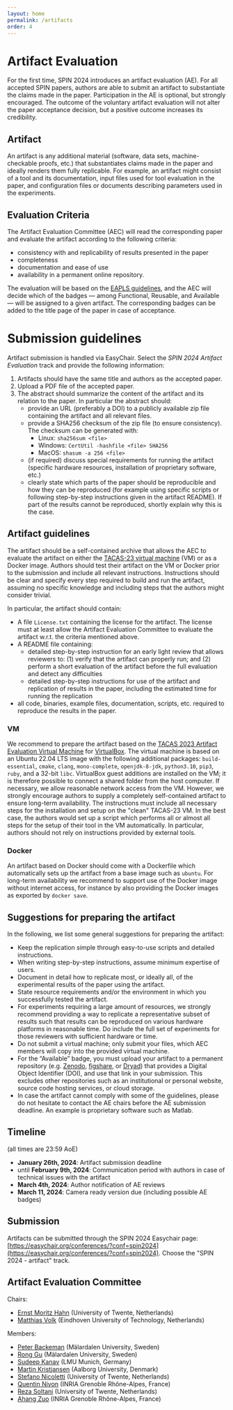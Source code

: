 ```yaml
---
layout: home
permalink: /artifacts
order: 4
---
```

# Artifact Evaluation

For the first time, SPIN 2024 introduces an artifact evaluation (AE).
For all accepted SPIN papers, authors are able to submit an artifact to substantiate the claims made in the paper.
Participation in the AE is optional, but strongly encouraged.
The outcome of the voluntary artifact evaluation will not alter the paper acceptance decision, but a positive outcome increases its credibility.


## Artifact
An artifact is any additional material (software, data sets, machine-checkable proofs, etc.) that substantiates claims made in the paper and ideally renders them fully replicable.
For example, an artifact might consist of a tool and its documentation, input files used for tool evaluation in the paper, and configuration files or documents describing parameters used in the experiments.

## Evaluation Criteria
The Artifact Evaluation Committee (AEC) will read the corresponding paper and evaluate the artifact according to the following criteria:

- consistency with and replicability of results presented in the paper
- completeness
- documentation and ease of use
- availability in a permanent online repository.

The evaluation will be based on the [EAPLS guidelines](https://eapls.org/pages/artifact_badges/), and the AEC will decide which of the badges — among Functional, Reusable, and Available — will be assigned to a given artifact.
The corresponding badges can be added to the title page of the paper in case of acceptance.


# Submission guidelines
Artifact submission is handled via EasyChair.
Select the *SPIN 2024 Artifact Evaluation* track and provide the following information:
1. Artifacts should have the same title and authors as the accepted paper.
2. Upload a PDF file of the accepted paper.
3. The abstract should summarize the content of the artifact and its relation to the paper.
   In particular the abstract should:
    - provide an URL (preferably a DOI) to a publicly available zip file containing the artifact and all relevant files.
    - provide a SHA256 checksum of the zip file (to ensure consistency).
      The checksum can be generated with:
        - Linux: `sha256sum <file>`
        - Windows: `CertUtil -hashfile <file> SHA256`
        - MacOS: `shasum -a 256 <file>`
    - (if required) discuss special requirements for running the artifact (specific hardware resources, installation of proprietary software, etc.)
    - clearly state which parts of the paper should be reproducible and how they can be reproduced (for example using specific scripts or following step-by-step instructions given in the artifact README). If part of the results cannot be reproduced, shortly explain why this is the case.

## Artifact guidelines
The artifact should be a self-contained archive that allows the AEC to evaluate the artifact on either the [TACAS-23 virtual machine](https://doi.org/10.5281/zenodo.7113223) (VM) or as a Docker image.
Authors should test their artifact on the VM or Docker prior to the submission and include all relevant instructions.
Instructions should be clear and specify every step required to build and run the artifact, assuming no specific knowledge and including steps that the authors might consider trivial.

In particular, the artifact should contain:
- A file `License.txt` containing the license for the artifact. The license must at least allow the Artifact Evaluation Committee to evaluate the artifact w.r.t. the criteria mentioned above.
- A README file containing:
  - detailed step-by-step instruction for an early light review that allows reviewers to: (1) verify that the artifact can properly run; and (2) perform a short evaluation of the artifact before the full evaluation and detect any difficulties
  - detailed step-by-step instructions for use of the artifact and replication of results in the paper, including the estimated time for running the replication
- all code, binaries, example files, documentation, scripts, etc. required to reproduce the results in the paper.

### VM
We recommend to prepare the artifact based on the [TACAS 2023 Artifact Evaluation Virtual Machine](https://doi.org/10.5281/zenodo.7113223) for [VirtualBox](https://www.virtualbox.org).
The virtual machine is based on an Ubuntu 22.04 LTS image with the following additional packages: `build-essential`, `cmake`, `clang`, `mono-complete`, `openjdk-8-jdk`, `python3.10`, `pip3`, `ruby`, and a 32-bit `libc`.
VirtualBox guest additions are installed on the VM; it is therefore possible to connect a shared folder from the host computer.
If necessary, we allow reasonable network access from the VM.
However, we strongly encourage authors to supply a completely self-contained artifact to ensure long-term availability.
The instructions must include all necessary steps for the installation and setup on the "clean" TACAS-23 VM. In the best case, the authors would set up a script which performs all or almost all steps for the setup of their tool in the VM automatically.
In particular, authors should not rely on instructions provided by external tools.

### Docker
An artifact based on Docker should come with a Dockerfile which automatically sets up the artifact from a base image such as `ubuntu`.
For long-term availability we recommend to support use of the Docker image without internet access, for instance by also providing the Docker images as exported by `docker save`.


## Suggestions for preparing the artifact
In the following, we list some general suggestions for preparing the artifact:
- Keep the replication simple through easy-to-use scripts and detailed instructions.
- When writing step-by-step instructions, assume minimum expertise of users.
- Document in detail how to replicate most, or ideally all, of the experimental results of the paper using the artifact.
- State resource requirements and/or the environment in which you successfully tested the artifact.
- For experiments requiring a large amount of resources, we strongly recommend providing a way to replicate a representative subset of results such that results can be reproduced on various hardware platforms in reasonable time. Do include the full set of experiments for those reviewers with sufficient hardware or time.
- Do not submit a virtual machine; only submit your files, which AEC members will copy into the provided virtual machine.
- For the “Available” badge, you must upload your artifact to a permanent repository (e.g. [Zenodo](https://zenodo.org/), [figshare](https://figshare.com/), or [Dryad](https://datadryad.org/)) that provides a Digital Object Identifier (DOI), and use that link in your submission. This excludes other repositories such as an institutional or personal website, source code hosting services, or cloud storage.
- In case the artifact cannot comply with some of the guidelines, please do not hesitate to contact the AE chairs before the AE submission deadline. An example is proprietary software such as Matlab.


## Timeline
(all times are 23:59 AoE)
- **January 26th, 2024**: Artifact submission deadline
- until **February 9th, 2024**: Communication period with authors in case of technical issues with the artifact
- **March 4th, 2024**: Author notification of AE reviews
- **March 11, 2024**: Camera ready version due (including possible AE badges)

## Submission
Artifacts can be submitted through the SPIN 2024 Easychair page: [https://easychair.org/conferences/?conf=spin2024](https://easychair.org/conferences/?conf=spin2024). Choose the "SPIN 2024 - artifact" track.

## Artifact Evaluation Committee

Chairs:
- [Ernst Moritz Hahn](https://emhahn.de/) (University of Twente, Netherlands)
- [Matthias Volk](https://volkm.github.io/) (Eindhoven University of Technology, Netherlands)

Members:
- [Peter Backeman](https://www.es.mdu.se/staff/4393-Peter__Backeman) (Mälardalen University, Sweden)
- [Rong Gu](https://sites.google.com/view/ronggu/home) (Mälardalen University, Sweden)
- [Sudeep Kanav](https://www.sosy-lab.org/people/kanav/) (LMU Munich, Germany)
- [Martin Kristjansen](https://vbn.aau.dk/en/persons/122802) (Aalborg University, Denmark)
- [Stefano Nicoletti](https://stefanonicoletti.com/) (University of Twente, Netherlands)
- [Quentin Nivon](https://scholar.google.com/citations?user=wJcVcNIAAAAJ) (INRIA Grenoble Rhône-Alpes, France)
- [Reza Soltani](https://rezasoltani.me/) (University of Twente, Netherlands)
- [Ahang Zuo](https://dblp.org/pid/306/8744.html) (INRIA Grenoble Rhône-Alpes, France)